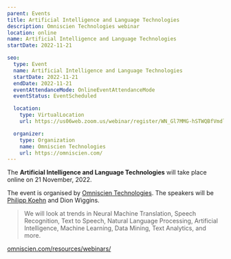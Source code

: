 ```yaml
---
parent: Events
title: Artificial Intelligence and Language Technologies
description: Omniscien Technologies webinar
location: online
name: Artificial Intelligence and Language Technologies
startDate: 2022-11-21

seo:
  type: Event
  name: Artificial Intelligence and Language Technologies
  startDate: 2022-11-21
  endDate: 2022-11-21
  eventAttendanceMode: OnlineEventAttendanceMode
  eventStatus: EventScheduled

  location:
    type: VirtualLocation
    url: https://us06web.zoom.us/webinar/register/WN_Gl7MMG-hSTWQBfVmdlry1g

  organizer:
    type: Organization
    name: Omniscien Technologies
    url: https://omniscien.com/
---
```


The **Artificial Intelligence and Language Technologies** will take place online on 21 November, 2022.

The event is organised by [Omniscien Technologies](../more/industry/companies.md#omniscien-technologies).
The speakers will be [Philipp Koehn](../more/people/philipp-koehn.md) and Dion Wiggins.

> We will look at trends in Neural Machine Translation, Speech Recognition, Text to Speech, Natural Language Processing, Artificial Intelligence, Machine Learning, Data Mining, Text Analytics, and more.

[omniscien.com/resources/webinars/](https://omniscien.com/resources/webinars/)
